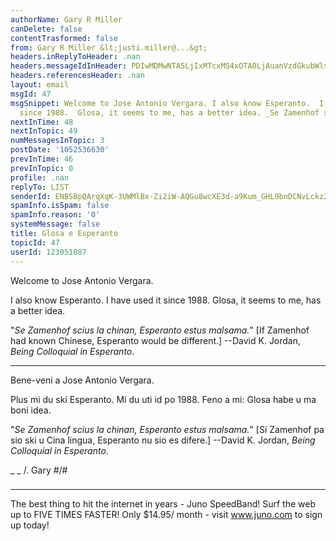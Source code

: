 ```yaml
---
authorName: Gary R Miller
canDelete: false
contentTrasformed: false
from: Gary R Miller &lt;justi.miller@...&gt;
headers.inReplyToHeader: .nan
headers.messageIdInHeader: PDIwMDMwNTA5LjIxMTcxMS4xOTA0LjAuanVzdGkubWlsbGVyQGp1bm8uY29tPg==
headers.referencesHeader: .nan
layout: email
msgId: 47
msgSnippet: Welcome to Jose Antonio Vergara. I also know Esperanto.  I have used it
  since 1988.  Glosa, it seems to me, has a better idea. _Se Zamenhof scius la chinan,
nextInTime: 48
nextInTopic: 49
numMessagesInTopic: 3
postDate: '1052536630'
prevInTime: 46
prevInTopic: 0
profile: .nan
replyTo: LIST
senderId: ENBSBpQArqXqK-3UWMlBx-Zi2iW-AQGu8wcXE3d-a9Kum_GHL9bnDCNvLckz2wiajWTEzWYUaTE8MlHJ5cSq_bVCL_mJ5B_jYJ-XhA
spamInfo.isSpam: false
spamInfo.reason: '0'
systemMessage: false
title: Glosa e Esperanto
topicId: 47
userId: 123051087
---
```


Welcome to Jose Antonio Vergara.

I also know Esperanto.  I have used it since 1988.  Glosa, it seems to
me, has a better idea.

"_Se Zamenhof scius la chinan, Esperanto estus malsama._"  [If Zamenhof
had known Chinese, Esperanto would be different.]  --David K. Jordan,
_Being Colloquial in Esperanto_.

* * *

Bene-veni a Jose Antonio Vergara.

Plus mi du ski Esperanto.  Mi du uti id po 1988.  Feno a mi: Glosa habe u
ma boni idea.

"_Se Zamenhof scius la chinan, Esperanto estus malsama._"  [Si Zamenhof
pa sio ski u Cina lingua, Esperanto nu sio es difere.]  --David K.
Jordan, _Being Colloquial in Esperanto_.

 _  _
  /.   Gary
#/\#
 ###

________________________________________________________________
The best thing to hit the internet in years - Juno SpeedBand!
Surf the web up to FIVE TIMES FASTER!
Only $14.95/ month - visit www.juno.com to sign up today!

